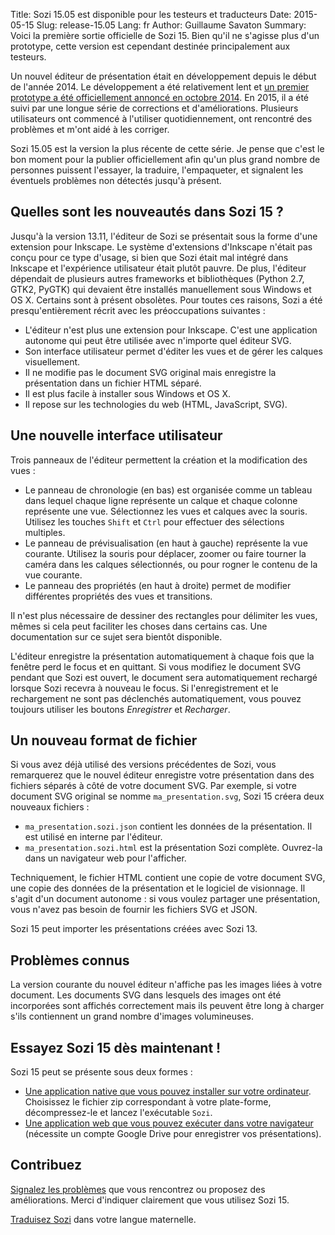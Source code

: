 Title: Sozi 15.05 est disponible pour les testeurs et traducteurs
Date: 2015-05-15
Slug: release-15.05
Lang: fr
Author: Guillaume Savaton
Summary:
    Voici la première sortie officielle de Sozi 15.
    Bien qu'il ne s'agisse plus d'un prototype, cette version est
    cependant destinée principalement aux testeurs.

Un nouvel éditeur de présentation était en développement depuis le début de l'année 2014.
Le développement a été relativement lent et [un premier prototype a été officiellement
annoncé en octobre 2014](|filename|release-14.10.md).
En 2015, il a été suivi par une longue série de corrections et d'améliorations.
Plusieurs utilisateurs ont commencé à l'utiliser quotidiennement, ont rencontré des problèmes
et m'ont aidé à les corriger.

Sozi 15.05 est la version la plus récente de cette série.
Je pense que c'est le bon moment pour la publier officiellement afin qu'un plus grand nombre
de personnes puissent l'essayer, la traduire, l'empaqueter, et signalent les éventuels problèmes
non détectés jusqu'à présent.

Quelles sont les nouveautés dans Sozi 15&nbsp;?
-----------------------------------------------

Jusqu'à la version 13.11, l'éditeur de Sozi se présentait sous la forme d'une extension pour Inkscape.
Le système d'extensions d'Inkscape n'était pas conçu pour ce type d'usage, si bien que Sozi était
mal intégré dans Inkscape et l'expérience utilisateur était plutôt pauvre.
De plus, l'éditeur dépendait de plusieurs autres frameworks et bibliothèques
(Python 2.7, GTK2, PyGTK) qui devaient être installés manuellement sous Windows et OS X.
Certains sont à présent obsolètes.
Pour toutes ces raisons, Sozi a été presqu'entièrement récrit avec les préoccupations suivantes&nbsp;:

* L'éditeur n'est plus une extension pour Inkscape. C'est une application autonome qui peut être utilisée avec n'importe quel éditeur SVG.
* Son interface utilisateur permet d'éditer les vues et de gérer les calques visuellement.
* Il ne modifie pas le document SVG original mais enregistre la présentation dans un fichier HTML séparé.
* Il est plus facile à installer sous Windows et OS X.
* Il repose sur les technologies du web (HTML, JavaScript, SVG).

Une nouvelle interface utilisateur
----------------------------------

Trois panneaux de l'éditeur permettent la création et la modification des vues&nbsp;:

* Le panneau de chronologie (en bas) est organisée comme un tableau dans lequel chaque ligne représente
  un calque et chaque colonne représente une vue.
  Sélectionnez les vues et calques avec la souris.
  Utilisez les touches `Shift` et `Ctrl` pour effectuer des sélections multiples.
* Le panneau de prévisualisation (en haut à gauche) représente la vue courante.
  Utilisez la souris pour déplacer, zoomer ou faire tourner la caméra dans les calques sélectionnés,
  ou pour rogner le contenu de la vue courante.
* Le panneau des propriétés (en haut à droite) permet de modifier différentes propriétés des
  vues et transitions.

Il n'est plus nécessaire de dessiner des rectangles pour délimiter les vues, mêmes si cela peut
faciliter les choses dans certains cas.
Une documentation sur ce sujet sera bientôt disponible.

L'éditeur enregistre la présentation automatiquement à chaque fois que la fenêtre perd le focus
et en quittant.
Si vous modifiez le document SVG pendant que Sozi est ouvert, le document sera automatiquement
rechargé lorsque Sozi recevra à nouveau le focus.
Si l'enregistrement et le rechargement ne sont pas déclenchés automatiquement, vous pouvez
toujours utiliser les boutons *Enregistrer* et *Recharger*.

Un nouveau format de fichier
----------------------------

Si vous avez déjà utilisé des versions précédentes de Sozi, vous remarquerez que le nouvel
éditeur enregistre votre présentation dans des fichiers séparés à côté de votre document SVG.
Par exemple, si votre document SVG original se nomme `ma_presentation.svg`, Sozi 15 créera
deux nouveaux fichiers&nbsp;:

* `ma_presentation.sozi.json` contient les données de la présentation. Il est utilisé en interne par l'éditeur.
* `ma_presentation.sozi.html` est la présentation Sozi complète. Ouvrez-la dans un navigateur web pour l'afficher.

Techniquement, le fichier HTML contient une copie de votre document SVG, une copie des données de
la présentation et le logiciel de visionnage.
Il s'agit d'un document autonome&nbsp;: si vous voulez partager une présentation, vous n'avez pas
besoin de fournir les fichiers SVG et JSON.

Sozi 15 peut importer les présentations créées avec Sozi 13.

Problèmes connus
----------------

La version courante du nouvel éditeur n'affiche pas les images liées à votre document.
Les documents SVG dans lesquels des images ont été incorporées sont affichés correctement
mais ils peuvent être long à charger s'ils contiennent un grand nombre d'images volumineuses.

Essayez Sozi 15 dès maintenant&nbsp;!
-------------------------------------

Sozi 15 peut se présente sous deux formes&nbsp;:

* [Une application native que vous pouvez installer sur votre ordinateur](https://github.com/senshu/Sozi/releases/tag/15.05-preview).
  Choisissez le fichier zip correspondant à votre plate-forme, décompressez-le et lancez l'exécutable `Sozi`.
* [Une application web que vous pouvez exécuter dans votre navigateur](http://sozi.baierouge.fr/demo/)
  (nécessite un compte Google Drive pour enregistrer vos présentations).

Contribuez
----------

[Signalez les problèmes](https://github.com/senshu/Sozi/issues) que vous rencontrez
ou proposez des améliorations.
Merci d'indiquer clairement que vous utilisez Sozi 15.

[Traduisez Sozi](|filename|/pages/fr/translate-editor.md) dans votre langue maternelle.
